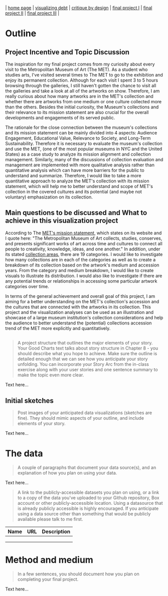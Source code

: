 | [home page](https://cmustudent.github.io/tswd-portfolio-templates/) | [visualizing debt](visualizing-government-debt) | [critique by design](critique-by-design) | [final project I](final-project-part-one) | [final project II](final-project-part-two) | [final project III](final-project-part-three) |

# Outline
## Project Incentive and Topic Discussion
The inspiration for my final project comes from my curiosity about every visit to the Metropolitan Museum of Art (The MET). As a student who studies arts, I've visited several times to The MET to go to the exhibition and enjoy its permanent collection. Although for each visit I spent 3 to 5 hours browsing through the galleries, I still haven't gotten the chance to visit all the galleries and take a look at all of the artworks on show. Therefore, I am really curious about how many artworks are in the MET's collection and whether there are artworks from one medium or one culture collected more than the others. Besides the initial curiosity, the Museum's collections and their relevance to its mission statement are also crucial for the overall developments and engagements of its served public. 

The rationale for the close connection between the museum's collections and its mission statement can be mainly divided into 4 aspects: Audience Engagement, Educational Value, Relevance to Society, and Long-Term Sustainability. Therefore it is necessary to evaluate the museum's collection and use the MET, (one of the most popular museums in NYC and the United States) as a case study to analyze its mission alignment and collection management. Similarly, many of the discussions of collection evaluation and management are implemented with more qualitative analysis rather than quantitative analysis which can have more barriers for the public to understand and summarize. Therefore, I would like to take a more quantitative approach to analyze the MET's collection with its mission statement, which will help me to better understand and scope of MET's collection in the covered cultures and its potential (and maybe not voluntary) emphasization on its collection. 

## Main questions to be discussed and What to achieve in this visualization project
According to The [MET's mission statement](https://www.metmuseum.org/about-the-met), which states on its website and I quote here: "The Metropolitan Museum of Art collects, studies, conserves, and presents significant works of art across time and cultures to connect all people to creativity, knowledge, ideas, and one another." In addition, under its stated [collection areas](https://www.metmuseum.org/about-the-met/collection-areas), there are 19 categories. I would like to investigate how many collections are in each of the categories as well as to create a breakdown of its collection based on the artwork's medium and accession years. From the category and medium breakdown, I would like to create visuals to illustrate its distribution. I would also like to investigate if there are any potential trends or relationships in accessing some particular artwork categories over time. 

In terms of the general achievement and overall goal of this project, I am aiming for a better understanding on the MET's collection's accession and the cultures that are connected with the artworks in its collection. This project and the visualization analyses can be used as an illustration and showcase of a large museum institution's collection considerations and help the audience to better understand the (potential) collections accession trend of the MET more explicitly and quantitatively.

##

> A project structure that outlines the major elements of your story.  Your Good Charts text talks about story structure in Chapter 8 -
> you should describe what you hope to achieve.
> Make sure the outline is detailed enough that we can see how you anticipate your story unfolding.
> You can incorporate your Story Arc from the in-class exercise along with your user stories and one sentence summary to make the topic even more clear. 

Text here...

## Initial sketches
> Post images of your anticipated data visualizations (sketches are fine). They should mimic aspects of your outline, and include elements of your story.  

Text here...

# The data
> A couple of paragraphs that document your data source(s), and an explanation of how you plan on using your data. 

Text here...

> A link to the publicly-accessible datasets you plan on using, or a link to a copy of the data you've uploaded to your Github repository, Box account or other publicly-accessible location. Using a datasource that is already publicly accessible is highly encouraged.  If you anticipate using a data source other than something that would be publicly available please talk to me first. 

| Name | URL | Description |
|------|-----|-------------|
|      |     |             |
|      |     |             |
|      |     |             |

# Method and medium
> In a few sentences, you should document how you plan on completing your final project. 

Text here...
